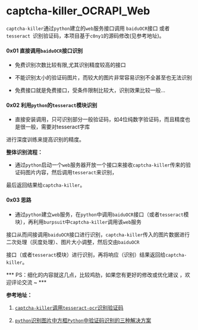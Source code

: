 # captcha-killer_OCRAPI_Web

 `captcha-killer`通过`python`建立的`web`服务接口调用 `baiduOCR`接口 或者`tesseract `识别验证码，本项目基于`c0ny1`的源码修改(见参考地址)。

#### 0x01 直接调用`baiduOCR`接口识别

* 免费识别次数比较有限,尤其识别精度较高的接口
 
* 不能识别太小的验证码图片，而较大的图片非常容易识别不全甚至也无法识别

* 免费接口就是免费接口，受条件限制比较大，识别效果比较一般...

#### 0x02 利用`python`的`tesseract`模块识别

* 直接安装调用，只可识别部分一般验证码，如4位纯数字验证码，而且精度也是很一般，需要对tesseract字库

进行深度训练来提高识别的精度。

**整体识别流程：**

* 通过`python`启动一个`web`服务器开放一个接口来接收`captcha-killer`传来的验证码图片内容，然后调用`tesseract`来识别，
 
最后返回结果给`captcha-killer`。

#### 0x03  思路

* 通过`python`建立`web`服务，在`python`中调用`baiduOCR`接口（或者`tesseract`模块），再利用`burpsuit`中`captcha-killer`调用该`web`服务

接口从而间接调用`baiduOCR`接口进行识别，`captcha-killer`传入的图片数据进行二次处理（灰度处理）、图片大小调整，然后交由`baiduOCR`

接口（或者`tesseract`模块）进行识别，再将响应（识别）结果返回给`captcha-killer`。


*** PS：细化的内容就这几点，比较鸡肋，如果您有更好的修改或优化建议 ，欢迎评论交流 ~ ***


**参考地址：**

1. [`captcha-killer`调用`tesseract-ocr`识别验证码](https://github.com/c0ny1/captcha-killer/tree/master/doc/case01)

2. [`python`识别图片中方框`Python`中验证码识别的三种解决方案](https://blog.csdn.net/weixin_34959771/article/details/112337901)




